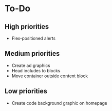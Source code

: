 # To-Do

## High priorities

- Flex-positioned alerts

## Medium priorities

- Create ad graphics
- Head includes to blocks
- Move container outside content block

## Low priorities

- Create code background graphic on homepage
